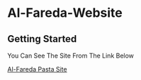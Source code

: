 # Al-Fareda-Website

## Getting Started

You Can See The Site From The Link Below

[Al-Fareda Pasta Site](https://alfareda.net/)
